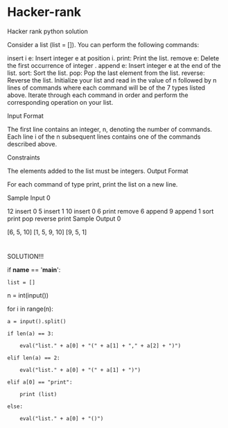 # Hacker-rank
Hacker rank python solution

Consider a list (list = []). You can perform the following commands:

insert i e: Insert integer e at position i.
print: Print the list.
remove e: Delete the first occurrence of integer .
append e: Insert integer e at the end of the list.
sort: Sort the list.
pop: Pop the last element from the list.
reverse: Reverse the list.
Initialize your list and read in the value of n followed by n lines of commands where each command will be of the 7 types listed above. Iterate through each command in order and perform the corresponding operation on your list.

Input Format

The first line contains an integer, n, denoting the number of commands.
Each line i of the n subsequent lines contains one of the commands described above.

Constraints

The elements added to the list must be integers.
Output Format

For each command of type print, print the list on a new line.

Sample Input 0

12
insert 0 5
insert 1 10
insert 0 6
print
remove 6
append 9
append 1
sort
print
pop
reverse
print
Sample Output 0

[6, 5, 10]
[1, 5, 9, 10]
[9, 5, 1]
#
SOLUTION!!!

if __name__ == '__main__':

    list = []
    
n = int(input())

for i in range(n):

    a = input().split()
    
    if len(a) == 3:
    
        eval("list." + a[0] + "(" + a[1] + "," + a[2] + ")")
        
    elif len(a) == 2:
    
        eval("list." + a[0] + "(" + a[1] + ")")
        
    elif a[0] == "print":
    
        print (list)
        
    else:
    
        eval("list." + a[0] + "()")
        
